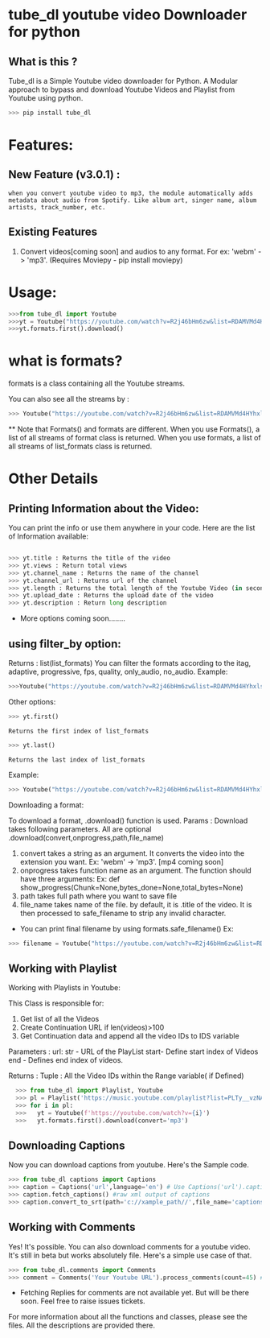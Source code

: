 # tube_dl youtube video Downloader for python
## What is this ?
Tube_dl is a Simple Youtube video downloader for Python.
A Modular approach to bypass and download Youtube Videos and Playlist from Youtube using python.

  ```python 
  >>> pip install tube_dl
  ```

# Features:
## New Feature (v3.0.1) :
    when you convert youtube video to mp3, the module automatically adds metadata about audio from Spotify. Like album art, singer name, album artists, track_number, etc.
## Existing Features
1. Convert videos[coming soon] and audios to any format. For ex: 'webm' -> 'mp3'. (Requires Moviepy - pip install moviepy)


# Usage:

```python
>>>from tube_dl import Youtube
>>>yt = Youtube("https://youtube.com/watch?v=R2j46bHm6zw&list=RDAMVMd4HYhxlsj5k")
>>>yt.formats.first().download()
```
# what is formats?

formats is a class containing all the Youtube streams.

You can also see all the streams by : 

```python
>>> Youtube("https://youtube.com/watch?v=R2j46bHm6zw&list=RDAMVMd4HYhxlsj5k").Formats()
```
** Note that Formats() and formats are different.
When you use Formats(), a list of all streams of format class is returned.
When you use formats, a list of all streams of list_formats class is returned.

# Other Details
## Printing Information about the Video:

You can print the info or use them anywhere in your code. Here are the list of Information available:
  
   ```python
   
  >>> yt.title : Returns the title of the video
  >>> yt.views : Return total views
  >>> yt.channel_name : Returns the name of the channel
  >>> yt.channel_url : Returns url of the channel
  >>> yt.length : Returns the total length of the Youtube Video (in seconds)
  >>> yt.upload_date : Returns the upload date of the video
  >>> yt.description : Return long description
  ```
   * More options coming soon........
 

## using filter_by option:
  Returns : list(list_formats)
  You can filter the formats according to the itag, adaptive, progressive, fps, quality, only_audio, no_audio.
  Example:
  ```python
  >>>Youtube("https://youtube.com/watch?v=R2j46bHm6zw&list=RDAMVMd4HYhxlsj5k").streams.filter_by(only_audio=True)
  ```
  
 Other options:
  ```python
  >>> yt.first()
  ```
    Returns the first index of list_formats
  ```python
  >>> yt.last()
  ```
    Returns the last index of list_formats
    
   Example:
  ```python
  >>> Youtube("https://youtube.com/watch?v=R2j46bHm6zw&list=RDAMVMd4HYhxlsj5k").streams.filter_by(only_audio=True).first()
  ```

  
Downloading a format:

To download a format, .download() function is used. 
Params :
  Download takes following parameters. All are optional
  .download(convert,onprogress,path,file_name)
  1. convert takes a string as an argument. It converts the video into the extension you want. Ex: 'webm' -> 'mp3'. [mp4 coming soon]   
  2. onprogress takes function name as an argument. The function should have three arguments: Ex: def show_progress(Chunk=None,bytes_done=None,total_bytes=None)
  3. path takes full path where you want to save file
  4. file_name takes name of the file. by default, it is .title of the video. It is then processed to safe_filename to strip any invalid character.
  
 * You can print final filename by using formats.safe_filename() 
 Ex: 
 ```python
 >>> filename = Youtube("https://youtube.com/watch?v=R2j46bHm6zw&list=RDAMVMd4HYhxlsj5k").formats.safe_filename()
  ```
 
## Working with Playlist 
Working with Playlists in Youtube:


This Class is responsible for:
  1. Get list of all the Videos
  2. Create Continuation URL if len(videos)>100
  3. Get Continuation data and append all the video IDs to IDS variable
        
  Parameters : 
      url: str - URL of the PlayList
      start- Define start index of Videos
      end - Defines end index of videos.
      
  Returns :
      Tuple : All the Video IDs within the Range variable( if Defined)
```python
  >>> from tube_dl import Playlist, Youtube
  >>> pl = Playlist('https://music.youtube.com/playlist?list=PLTy__vzNAW6C6sqmp6ddhsuaLsodKDEt_').videos
  >>> for i in pl:
  >>>   yt = Youtube(f'https://youtube.com/watch?v={i}')
  >>>   yt.formats.first().download(convert='mp3')
  ```

## Downloading Captions

Now you can download captions from youtube.
Here's the Sample code.

```python
>>> from tube_dl captions import Captions
>>> caption = Captions('url',language='en') # Use Captions('url').caption_details to get list of languages
>>> caption.fetch_captions() #raw xml output of captions
>>> caption.convert_to_srt(path='c://xample_path//',file_name='captions.srt') # Default filename is youtube id and default path is os.getcwd()
```

## Working with Comments

Yes! It's possible. You can also download comments for a youtube video. It's still in beta but works absolutely file. Here's a simple use case of that.
```python
>>> from tube_dl.comments import Comments
>>> comment = Comments('Your Youtube URL').process_comments(count=45) # Don't define count variable to get all the comments.

```
* Fetching Replies for comments are not available yet. But will be there soon. Feel free to raise issues tickets.

 For more information about all the functions and classes, please see the files. All the descriptions are provided there. 




